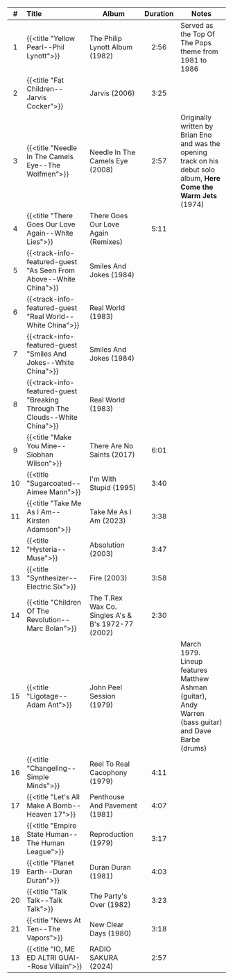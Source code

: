 | #  | Title                                                                      | Album                                              | Duration | Notes                                                                                                                 | 
|:--:|:---------------------------------------------------------------------------|----------------------------------------------------|:--------:|-----------------------------------------------------------------------------------------------------------------------|
| 1  | {{<title "Yellow Pearl--Phil Lynott">}}                                    | The Philip Lynott Album (1982)                     |   2:56   | Served as the Top Of The Pops theme from 1981 to 1986                                                                 |
| 2  | {{<title "Fat Children--Jarvis Cocker">}}                                  | Jarvis (2006)                                      |   3:25   |                                                                                                                       |
| 3  | {{<title "Needle In The Camels Eye--The Wolfmen">}}                        | Needle In The Camels Eye (2008)                    |   2:57   | Originally written by Brian Eno and was the opening track on his debut solo album, **Here Come the Warm Jets** (1974) |
| 4  | {{<title "There Goes Our Love Again--White Lies">}}                        | There Goes Our Love Again (Remixes)                |   5:11   |                                                                                                                       |
| 5  | {{<track-info-featured-guest "As Seen From Above--White China">}}          | Smiles And Jokes (1984)                            |          |                                                                                                                       |
| 6  | {{<track-info-featured-guest "Real World--White China">}}                  | Real World (1983)                                  |          |                                                                                                                       |
| 7  | {{<track-info-featured-guest "Smiles And Jokes--White China">}}            | Smiles And Jokes (1984)                            |          |                                                                                                                       |
| 8  | {{<track-info-featured-guest "Breaking Through The Clouds--White China">}} | Real World (1983)                                  |          |                                                                                                                       |
| 9  | {{<title "Make You Mine--Siobhan Wilson">}}                                | There Are No Saints (2017)                         |   6:01   |                                                                                                                       |
| 10 | {{<title "Sugarcoated--Aimee Mann">}}                                      | I'm With Stupid (1995)                             |   3:40   |                                                                                                                       |
| 11 | {{<title "Take Me As I Am--Kirsten Adamson">}}                             | Take Me As I Am (2023)                             |   3:38   |                                                                                                                       |
| 12 | {{<title "Hysteria--Muse">}}                                               | Absolution (2003)                                  |   3:47   |                                                                                                                       |
| 13 | {{<title "Synthesizer--Electric Six">}}                                    | Fire (2003)                                        |   3:58   |                                                                                                                       |
| 14 | {{<title "Children Of The Revolution--Marc Bolan">}}                       | The T.Rex Wax Co. Singles A's & B's 1972-77 (2002) |   2:30   |                                                                                                                       |
| 15 | {{<title "Ligotage--Adam Ant">}}                                           | John Peel Session (1979)                           |          | March 1979.  Lineup features Matthew Ashman (guitar), Andy Warren (bass guitar) and Dave Barbe (drums)                |
| 16 | {{<title "Changeling--Simple Minds">}}                                     | Reel To Real Cacophony (1979)                      |   4:11   |                                                                                                                       |
| 17 | {{<title "Let's All Make A Bomb--Heaven 17">}}                             | Penthouse And Pavement (1981)                      |   4:07   |                                                                                                                       |
| 18 | {{<title "Empire State Human--The Human League">}}                         | Reproduction (1979)                                |   3:17   |                                                                                                                       |
| 19 | {{<title "Planet Earth--Duran Duran">}}                                    | Duran Duran (1981)                                 |   4:03   |                                                                                                                       |
| 20 | {{<title "Talk Talk--Talk Talk">}}                                         | The Party's Over (1982)                            |   3:23   |                                                                                                                       |
| 21 | {{<title "News At Ten--The Vapors">}}                                      | New Clear Days (1980)                              |   3:18   |                                                                                                                       |
| 13 | {{<title "IO, ME ED ALTRI GUAI--Rose Villain">}}                           | RADIO SAKURA (2024)                                |   2:57   |                                                                                                                       |

